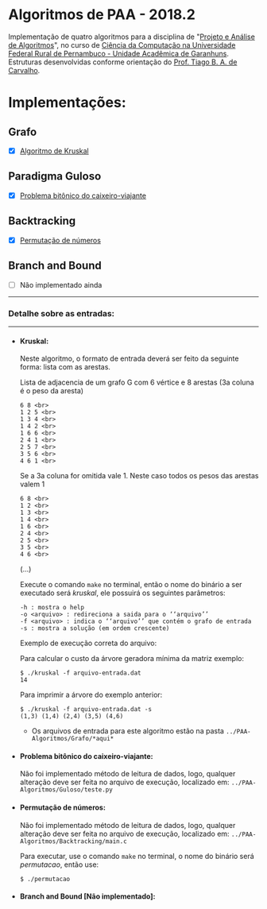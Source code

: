 # **Algoritmos de PAA - 2018.2**
Implementação de quatro algoritmos para a disciplina de "[Projeto e Análise de Algoritmos][PAA]", no curso de [Ciência da Computação na Universidade Federal Rural de Pernambuco - Unidade Acadêmica de Garanhuns][UFRPE]. Estruturas desenvolvidas conforme orientação do [Prof. Tiago B. A. de Carvalho][professor].

# Implementações:

## Grafo

- [x] [Algoritmo de Kruskal][grafo]

## Paradigma Guloso

- [x] [Problema bitônico do caixeiro-viajante][guloso]

## Backtracking

- [x] [Permutação de números][bt]

## Branch and Bound

- [ ] Não implementado ainda

---

### Detalhe sobre as entradas:

---

* #### **Kruskal:**

    Neste algoritmo, o formato de entrada deverá ser feito da seguinte forma: lista com as arestas.

    Lista de adjacencia de um grafo G com 6 vértice e 8 arestas (3a coluna é o peso da aresta)

    ```
    6 8 <br>
    1 2 5 <br>
    1 3 4 <br>
    1 4 2 <br>
    1 6 6 <br>
    2 4 1 <br>
    2 5 7 <br>
    3 5 6 <br>
    4 6 1 <br>
    ```

    Se a 3a coluna for omitida vale 1. Neste caso todos os pesos das arestas valem 1

    ```
    6 8 <br>
    1 2 <br>
    1 3 <br>
    1 4 <br>
    1 6 <br>
    2 4 <br>
    2 5 <br>
    3 5 <br>
    4 6 <br>
    ```

    (...)

    Execute o comando ``make`` no terminal, então o nome do binário a ser executado será *kruskal*, ele possuirá os seguintes parâmetros:

    ```
    -h : mostra o help
    -o <arquivo> : redireciona a saida para o ‘‘arquivo’’
    -f <arquivo> : indica o ‘‘arquivo’’ que contém o grafo de entrada
    -s : mostra a solução (em ordem crescente)
    ```

    Exemplo de execução correta do arquivo:

    Para calcular o custo da árvore geradora mínima da matriz exemplo:
    ```
    $ ./kruskal -f arquivo-entrada.dat
    14
    ```
    Para imprimir a árvore do exemplo anterior:
    ```
    $ ./kruskal -f arquivo-entrada.dat -s
    (1,3) (1,4) (2,4) (3,5) (4,6)
    ```

    * Os arquivos de entrada para este algoritmo estão na pasta ``../PAA-Algoritmos/Grafo/*aqui*``


* #### **Problema bitônico do caixeiro-viajante:**

    Não foi implementado método de leitura de dados, logo, qualquer alteração deve ser feita no arquivo de execução, localizado em: ``../PAA-Algoritmos/Guloso/teste.py``

* #### **Permutação de números:**

    Não foi implementado método de leitura de dados, logo, qualquer alteração deve ser feita no arquivo de execução, localizado em: ``../PAA-Algoritmos/Backtracking/main.c``

    Para executar, use o comando ``make`` no terminal, o nome do binário será *permutacao*, então use:

    ```
    $ ./permutacao
    ```

* #### **Branch and Bound [Não implementado]:**

<!-- Links -->

[PAA]: https://sites.google.com/site/tiagoufrpe/home/projeto-e-analise-de-algoritmos-2018-2
[UFRPE]: http://bcc.uag.ufrpe.br/~portal/
[professor]: https://sites.google.com/site/tiagoufrpe/
[grafo]: https://github.com/lohhans/PAA-Algoritmos#kruskal
[guloso]: https://github.com/lohhans/PAA-Algoritmos#problema-bit%C3%B4nico-do-caixeiro-viajante
[bt]: https://github.com/lohhans/PAA-Algoritmos#permuta%C3%A7%C3%A3o-de-n%C3%BAmeros
<!-- [bnb]:  -->
